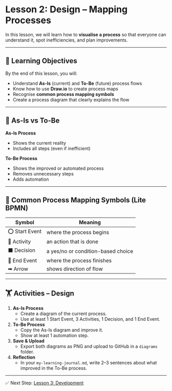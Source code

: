 # Lesson 2: Design – Mapping Processes

In this lesson, we will learn how to **visualise a process** so that everyone can understand it, spot inefficiencies, and plan improvements.

---

## 🎯 Learning Objectives
By the end of this lesson, you will:
- Understand **As-Is** (current) and **To-Be** (future) process flows
- Know how to use **Draw.io** to create process maps
- Recognise **common process mapping symbols**
- Create a process diagram that clearly explains the flow

---

## 📍 As-Is vs To-Be

**As-Is Process**
- Shows the current reality  
- Includes all steps (even if inefficient)  

**To-Be Process**
- Shows the improved or automated process  
- Removes unnecessary steps  
- Adds automation

---

## 🔹 Common Process Mapping Symbols (Lite BPMN)
| Symbol | Meaning |
|--------|---------|
| ⭕ Start Event | where the process begins |
| 🔷 Activity | an action that is done |
| ⬛ Decision | a yes/no or condition-based choice |
| 🔴 End Event | where the process finishes |
| ➡ Arrow | shows direction of flow |

---

## 🏋️ Activities – Design

1. **As-Is Process**
   - Create a diagram of the current process.
   - Use at least 1 Start Event, 3 Activities, 1 Decision, and 1 End Event.
2. **To-Be Process**
   - Copy the As-Is diagram and improve it.
   - Show at least 1 automation step.
3. **Save & Upload**
   - Export both diagrams as PNG and upload to GitHub in a `diagrams` folder.
4. **Reflection**
   - In your `my-learning-journal.md`, write 2–3 sentences about what improved in the To-Be process.

---

✅ Next Step: [Lesson 3: Development](04-Development.md)
